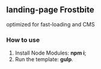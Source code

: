 <h2>landing-page Frostbite</h2>

<span>optimized for fast-loading and CMS</span>

<h3>How to use</h3>

<ol>
	<li>Install Node Modules: <strong>npm i</strong>;</li>
	<li>Run the template: <strong>gulp</strong>.</li>
</ol>
